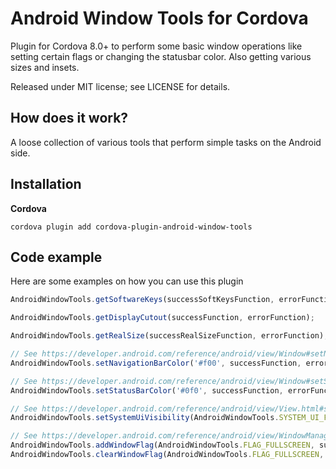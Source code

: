 Android Window Tools for Cordova
================================

Plugin for Cordova 8.0+ to perform some basic window operations like setting certain flags or changing the statusbar color. Also getting various sizes and insets.

Released under MIT license; see LICENSE for details.

How does it work?
-----------------

A loose collection of various tools that perform simple tasks on the Android side.

Installation
------------

**Cordova**

`cordova plugin add cordova-plugin-android-window-tools`

Code example
------------

Here are some examples on how you can use this plugin

```js
AndroidWindowTools.getSoftwareKeys(successSoftKeysFunction, errorFunction);

AndroidWindowTools.getDisplayCutout(successFunction, errorFunction);

AndroidWindowTools.getRealSize(successRealSizeFunction, errorFunction);

// See https://developer.android.com/reference/android/view/Window#setNavigationBarColor(int)
AndroidWindowTools.setNavigationBarColor('#f00', successFunction, errorFunction);

// See https://developer.android.com/reference/android/view/Window#setStatusBarColor(int)
AndroidWindowTools.setStatusBarColor('#0f0', successFunction, errorFunction);

// See https://developer.android.com/reference/android/view/View.html#setSystemUiVisibility(int)
AndroidWindowTools.setSystemUiVisibility(AndroidWindowTools.SYSTEM_UI_FLAG_LAYOUT_FULLSCREEN | AndroidWindowTools.SYSTEM_UI_FLAG_LAYOUT_STABLE | AndroidWindowTools.SYSTEM_UI_FLAG_LAYOUT_HIDE_NAVIGATION, successFunction, errorFunction);

// See https://developer.android.com/reference/android/view/WindowManager.LayoutParams
AndroidWindowTools.addWindowFlag(AndroidWindowTools.FLAG_FULLSCREEN, successFunction, errorFunction);
AndroidWindowTools.clearWindowFlag(AndroidWindowTools.FLAG_FULLSCREEN, successFunction, errorFunction);

```